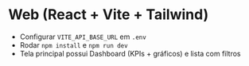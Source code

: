# Web (React + Vite + Tailwind)

- Configurar `VITE_API_BASE_URL` em `.env`
- Rodar `npm install` e `npm run dev`
- Tela principal possui Dashboard (KPIs + gráficos) e lista com filtros